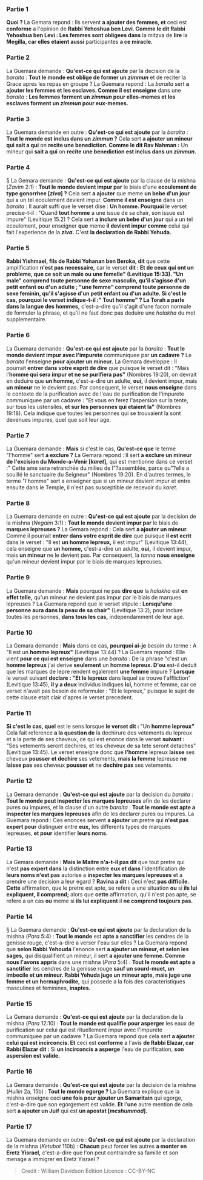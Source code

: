 
### Partie 1
<b>Quoi ? </b> La Gemara repond : Ils servent <b>a ajouter des femmes, et</b> ceci est <b>conforme</b> a l'opinion de <b>Rabbi Yehoshua ben Levi. Comme le dit Rabbi Yehoshua ben Levi : Les femmes sont obligees dans</b> la mitzva de <b>lire</b> la <b>Megilla, car elles etaient aussi</b> participantes <b>a ce miracle.</b>

### Partie 2
La Guemara demande : <b>Qu'est-ce qui est ajoute</b> par la decision de la <i>baraita</i> : <b>Tout le monde est oblige de former un <i>zimmun</i></b> et de reciter la Grace apres les repas en groupe ? La Guemara repond : La <i>baraita</i> sert <b>a ajouter les femmes et les esclaves. Comme il est enseigne</b> dans une <i>baraita</i> : <b>Les femmes forment un <i>zimmun</i> pour elles-memes et les esclaves forment un <i>zimmun</i> pour eux-memes.</b>

### Partie 3
La Guemara demande en outre : <b>Qu'est-ce qui est ajoute</b> par la <i>baraita</i> : <b>Tout le monde est inclus dans un <i>zimmun</i> ?</b> Cela sert <b>a ajouter un mineur qui sait a qui</b> on <b>recite une benediction. Comme le dit Rav Nahman :</b> Un mineur qui <b>sait a qui</b> on <b>recite une benediction est inclus dans un <i>zimmun</i>.</b>

### Partie 4
§ La Gemara demande : <b>Qu'est-ce qui est ajoute</b> par la clause de la mishna (<i>Zavim</i> 2:1) : <b>Tout le monde devient impur par</b> le biais d'une <b>ecoulement de type gonorrhee [<i>ziva</i>] ?</b> Cela sert <b>a ajouter</b> que meme <b>un bebe d'un jour</b> qui a un tel ecoulement devient impur. <b>Comme il est enseigne</b> dans un <i>baraita</i> : Il aurait suffi que le verset dise : <b>Un homme. Pourquoi</b> le verset precise-t-il :</b> "Quand <b>tout homme</b> a une issue de sa chair, son issue est impure" (Levitique 15.2) ? Cela sert <b>a inclure un bebe d'un jour</b> qui a un tel ecoulement, pour enseigner <b>que</b> meme <b>il devient impur comme</b> celui qui fait l'experience de la <b><i>ziva</i>.</b> C'est <b>la declaration de Rabbi Yehuda.</b>

### Partie 5
<b>Rabbi Yishmael, fils de Rabbi Yohanan ben Beroka, dit</b> que cette amplification <b>n'est pas necessaire,</b> car le verset <b>dit : <b>Et de ceux qui ont un probleme, que ce soit un male ou une femelle"</b> (Levitique 15:33). <b>"Un male"</b> comprend <b>toute personne de sexe masculin, qu'il s'agisse d'un petit enfant ou d'un adulte ; "une femme"</b> comprend <b>toute personne de sexe feminin, qu'il s'agisse d'un petit enfant ou d'un adulte. Si c'est le cas, pourquoi</b> le verset indique-t-il :" Tout homme" ? La Torah a parle dans la langue des hommes,</b> c'est-a-dire qu'il s'agit d'une facon normale de formuler la phrase, et qu'il ne faut donc pas deduire une <i>halakha</i> du mot supplementaire.

### Partie 6
La Guemara demande : <b>Qu'est-ce qui est ajoute</b> par la <i>baraita</i> : <b>Tout le monde devient impur avec l'impurete</b> communiquee par <b>un cadavre ?</b> Le <i>baraita</i> l'enseigne <b>pour ajouter un mineur.</b> La Gemara developpe : Il pourrait <b>entrer dans votre esprit de dire</b> que puisque le verset dit : "Mais l'<b>homme qui sera impur et ne se purifiera pas"</b> (Nombres 19:20), on devrait en deduire que <b>un homme,</b> c'est-a-dire un adulte, <b>oui,</b> il devient impur, mais <b>un mineur</b> ne le devient pas.</b> Par consequent, le verset <b>nous enseigne</b> dans le contexte de la purification avec de l'eau de purification de l'impurete communiquee par un cadavre : "Et vous en ferez l'aspersion sur la tente, sur tous les ustensiles, <b>et sur les personnes qui etaient la"</b> (Nombres 19:18). Cela indique que toutes les personnes qui se trouvaient la sont devenues impures, quel que soit leur age.

### Partie 7
La Guemara demande : <b>Mais</b> si c'est le cas, <b>Qu'est-ce que</b> le terme "l'homme" sert <b>a exclure ?</b> La Gemara repond : Il sert <b>a exclure un mineur de l'excision du Monde-a-Venir [<i>karet</i>],</b> qui est mentionne dans ce verset :" Cette ame sera retranchée du milieu de l"?assemblée, parce qu"?elle a souillé le sanctuaire du Seigneur" (Nombres 19:20). En d'autres termes, le terme "l'homme" sert a enseigner que si un mineur devient impur et entre ensuite dans le Temple, il n'est pas susceptible de recevoir du <i>karet</i>.

### Partie 8
La Guemara demande en outre : <b>Qu'est-ce qui est ajoute</b> par la decision de la mishna (<i>Negaim</i> 3:1) : <b>Tout le monde devient impur par</b> le biais de <b>marques lepreuses ?</b> La Gemara repond : Cela sert <b>a ajouter un mineur.</b> Comme il pourrait <b>entrer dans votre esprit de dire</b> que puisque <b>il est ecrit</b> dans le verset : "Il est <b>un homme lepreux,</b> il est impur" (Levitique 13:44), cela enseigne que <b>un homme,</b> c'est-a-dire un adulte, <b>oui,</b> il devient impur, mais <b>un mineur</b> ne le devient pas.</b> Par consequent, la <i>tanna</i> <b>nous enseigne</b> qu'un mineur devient impur par le biais de marques lepreuses.

### Partie 9
La Guemara demande : <b>Mais</b> pourquoi ne pas <b>dire que</b> la <i>halakha</i> est <b>en effet telle,</b> qu'un mineur ne devient pas impur par le biais de marques lepreuses ? La Guemara repond que le verset stipule : <b>Lorsqu'une personne aura dans la peau de sa chair"</b> (Levitique 13:2), pour inclure toutes les personnes, <b>dans tous les cas,</b> independamment de leur age.

### Partie 10
La Gemara demande : <b>Mais</b> dans ce cas, <b>pourquoi ai-je</b> besoin du terme : A "Il est un <b>homme lepreux"</b> (Levitique 13:44) ? La Guemara repond : Elle vient <b>pour ce qui est enseigne</b> dans une <i>baraita</i> : De la phrase "c'est un <b>homme lepreux</b> j'ai</b> derive <b>seulement</b> un <b>homme lepreux. D'ou</b> est-il deduit que les marques de lepre rendent egalement <b>une femme</b> impure ? <b>Lorsque</b> le verset suivant <b>declare : "Et le lepreux</b> dans lequel se trouve l'affliction" (Levitique 13:45), <b>il y a deux</b> individus indiques <b>ici, </b> homme et femme, car ce verset n'avait pas besoin de reformuler : "Et le lepreux," puisque le sujet de cette clause etait clair d'apres le verset precedent.

### Partie 11
<b>Si c'est le cas, quel</b> est le sens lorsque <b>le verset dit : </b> "Un <b>homme lepreux" </b> Cela fait reference <b>a la question de</b> la dechirure des vetements du lepreux et a la perte de ses cheveux, ce qui est enonce dans le verset <b>suivant :</b> "Ses vetements seront dechires, et les cheveux de sa tete seront detaches" (Levitique 13:45). Le verset enseigne donc que <b>l'homme</b> lepreux <b>laisse</b> ses cheveux <b>pousser et dechire</b> ses vetements, <b>mais la femme</b> lepreuse <b>ne laisse pas</b> ses cheveux <b>pousser et</b> ne <b>dechire pas</b> ses vetements.

### Partie 12
La Gemara demande : <b>Qu'est-ce qui est ajoute</b> par la decision du <i>baraita</i> : <b>Tout le monde peut inspecter les marques lepreuses</b> afin de les declarer pures ou impures, et la clause d'un autre <i>baraita</i> : <b>Tout le monde est apte a inspecter les marques lepreuses</b> afin de les declarer pures ou impures. La Guemara repond : Ces enonces servent <b>a ajouter</b> un pretre qui <b>n'est pas expert pour</b> distinguer entre <b>eux,</b> les differents types de marques lepreuses, <b>et pour</b> identifier <b>leurs noms.</b>

### Partie 13
La Gemara demande : <b>Mais le Maitre n'a-t-il pas dit</b> que tout pretre qui n'est <b>pas expert dans</b> la distinction entre <b>eux et dans</b> l'identification de <b>leurs noms n'est pas</b> autorise a <b>inspecter les marques lepreuses</b> et a prendre une decision a leur egard ? <b>Ravina a dit :</b> Ceci n'est <b>pas difficile. Cette</b> affirmation, que le pretre est apte, se refere a une situation <b>ou</b> si <b>ils lui expliquent, il comprend;</b> alors que <b>cette</b> affirmation, qu'il n'est pas apte, se refere a un cas <b>ou</b> meme si <b>ils lui expliquent</b> il <b>ne comprend toujours pas.</b>

### Partie 14
§ La Guemara demande : <b>Qu'est-ce qui est ajoute</b> par la declaration de la mishna (<i>Para</i> 5:4) : <b>Tout le monde</b> est <b>apte a sanctifier</b> les cendres de la genisse rouge, c'est-a-dire a verser l'eau sur elles ? La Guemara repond que <b>selon Rabbi Yehouda</b> l'enonce sert <b>a ajouter un mineur, et selon les sages,</b> qui disqualifient un mineur, il sert <b>a ajouter une femme. Comme nous l'avons appris</b> dans une mishna (<i>Para</i> 5:4) : <b>Tout le monde est apte a sanctifier</b> les cendres de la genisse rouge <b>sauf un sourd-muet, un imbecile et un mineur. Rabbi Yehuda juge un mineur apte, mais juge une femme et un hermaphrodite,</b> qui possede a la fois des caracteristiques masculines et feminines, <b>inaptes.</b>

### Partie 15
La Gemara demande : <b>Qu'est-ce qui est ajoute</b> par la declaration de la mishna (<i>Para</i> 12:10) : <b>Tout le monde est qualifie pour asperger</b> les eaux de purification sur celui qui est rituellement impur avec l'impurete communiquee par un cadavre ? La Guemara repond que cela sert <b>a ajouter celui qui est incirconcis. Et</b> ceci est <b>conforme</b> a l'avis <b>de Rabbi Elazar, car Rabbi Elazar dit :</b> Si <b>un incirconcis a asperge</b> l'eau de purification, <b>son aspersion est valide.</b>

### Partie 16
La Gemara demande : <b>Qu'est-ce qui est ajoute</b> par la decision de la mishna (<i>Hullin</i> 2a, 15b) : <b>Tout le monde egorge ?</b> La Guemara explique que la mishna enseigne ceci <b>une fois pour ajouter un Samaritain</b> qui egorge, c'est-a-dire que son egorgement est valide. <b>Et</b> l'<b>une</b> autre mention de cela sert <b>a ajouter un Juif</b> qui est <b>un apostat [<i>meshummad</i>].</b>

### Partie 17
La Guemara demande en outre : <b>Qu'est-ce qui est ajoute</b> par la declaration de la mishna (<i>Ketubot</i> 110b) : <b>Chacun</b> peut forcer les autres <b>a monter en Eretz Yisrael,</b> c'est-a-dire que l'on peut contraindre sa famille et son menage a immigrer en Eretz Yisrael ?

>Credit : William Davidson Edition
>Licence : CC-BY-NC